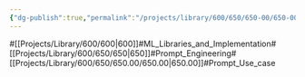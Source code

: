 ```yaml
---
{"dg-publish":true,"permalink":"/projects/library/600/650/650-00/650-00/","noteIcon":"0","created":"2024-04-16T09:43:00.875+09:00","updated":"2024-04-19T19:29:05.658+09:00"}
---
```


#[[Projects/Library/600/600\|600]]#ML_Libraries_and_Implementation#[[Projects/Library/600/650/650\|650]]#Prompt_Engineering#[[Projects/Library/600/650/650.00/650.00\|650.00]]#Prompt_Use_case